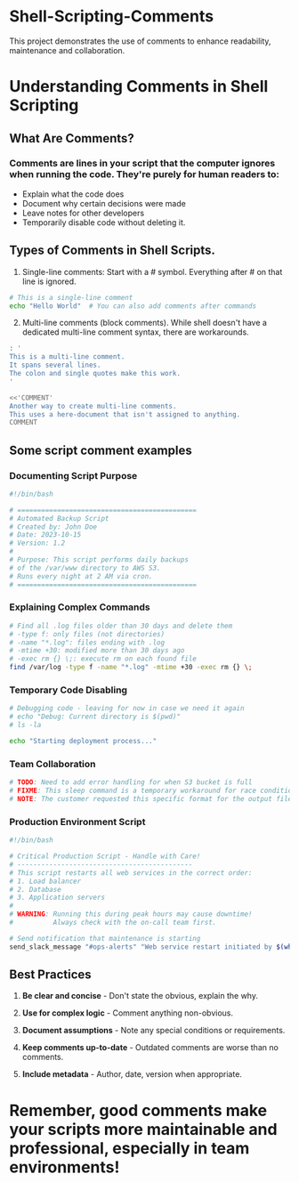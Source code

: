 # Shell-Scripting-Comments
This project demonstrates the use of comments to enhance readability, maintenance and collaboration.

# Understanding Comments in Shell Scripting

## What Are Comments?

### Comments are lines in your script that the computer ignores when running the code. They're purely for human readers to:

* Explain what the code does
* Document why certain decisions were made
* Leave notes for other developers
* Temporarily disable code without deleting it.

## Types of Comments in Shell Scripts.
1. Single-line comments: Start with a # symbol. Everything after # on that line is ignored.

```bash
# This is a single-line comment
echo "Hello World"  # You can also add comments after commands
```

2. Multi-line comments (block comments). While shell doesn't have a dedicated multi-line comment syntax, there are workarounds.

```bash
: '
This is a multi-line comment.
It spans several lines.
The colon and single quotes make this work.
'

<<'COMMENT'
Another way to create multi-line comments.
This uses a here-document that isn't assigned to anything.
COMMENT
```
## Some script comment examples
### Documenting Script Purpose

```bash
#!/bin/bash

# =============================================
# Automated Backup Script
# Created by: John Doe
# Date: 2023-10-15
# Version: 1.2
#
# Purpose: This script performs daily backups
# of the /var/www directory to AWS S3.
# Runs every night at 2 AM via cron.
# =============================================
```

### Explaining Complex Commands
```bash
# Find all .log files older than 30 days and delete them
# -type f: only files (not directories)
# -name "*.log": files ending with .log
# -mtime +30: modified more than 30 days ago
# -exec rm {} \;: execute rm on each found file
find /var/log -type f -name "*.log" -mtime +30 -exec rm {} \;
```

### Temporary Code Disabling
```bash
# Debugging code - leaving for now in case we need it again
# echo "Debug: Current directory is $(pwd)"
# ls -la

echo "Starting deployment process..."
```
### Team Collaboration

```bash
# TODO: Need to add error handling for when S3 bucket is full
# FIXME: This sleep command is a temporary workaround for race condition
# NOTE: The customer requested this specific format for the output file
```

### Production Environment Script

```bash
#!/bin/bash

# Critical Production Script - Handle with Care!
# --------------------------------------------
# This script restarts all web services in the correct order:
# 1. Load balancer
# 2. Database
# 3. Application servers
#
# WARNING: Running this during peak hours may cause downtime!
#          Always check with the on-call team first.

# Send notification that maintenance is starting
send_slack_message "#ops-alerts" "Web service restart initiated by $(whoami)"
```
## Best Practices
1. **Be clear and concise** - Don't state the obvious, explain the why.

2. **Use for complex logic** - Comment anything non-obvious.
3. **Document assumptions** - Note any special conditions or requirements.
4. **Keep comments up-to-date** - Outdated comments are worse than no comments.
5. **Include metadata** - Author, date, version when appropriate.

# Remember, good comments make your scripts more maintainable and professional, especially in team environments!